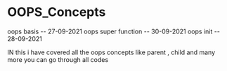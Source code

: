 # OOPS_Concepts

oops basis -- 27-09-2021
oops super function -- 30-09-2021 
oops init -- 28-09-2021

IN this i have covered all the oops concepts like parent , child and many more you can go through all codes
